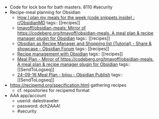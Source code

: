 - Code for lock box for bath masters. 8110 #security
- Recipe-meal planning for Obsidian
	- [How I plan my meals for the week (code snippets inside) : r/ObsidianMD](https://www.reddit.com/r/ObsidianMD/comments/1ijlbgw/how_i_plan_my_meals_for_the_week_code_snippets/)
	  tags:: [[recipes]]
	- [tmayoff/obsidian-meals: Mirror of https://codeberg.org/tmayoff/obsidian-meals. A meal plan & recipe manager plugin for Obsidian](https://github.com/tmayoff/obsidian-meals)
	  tags:: [[recipes]]
	- [Obsidian as Recipe Manager and Shopping list (Tutorial) - Share & showcase - Obsidian Forum](https://forum.obsidian.md/t/obsidian-as-recipe-manager-and-shopping-list-tutorial/40799)
	  tags:: [[recipes]]
	- [Recipe management with Obsidian](https://adamgallagher.me/blog/recipe-management-with-obsidian/)
	  tags:: [[recipes]]
	- [Meal Plan - Mirror of https://codeberg.org/tmayoff/obsidian-meals. A meal plan & recipe manager plugin for Obsidian](https://www.obsidianstats.com/plugins/tmayoff-meals)
	  tags:: [[SendToLogseq]]
	- [24-09-16 Meal Plan - bijou - Obsidian Publish](https://publish.obsidian.md/bijou/2+Areas/Health/24-09-16+Meal+Plan)
	  tags:: [[SendToLogseq]]
- https://recipemd.org/specification.html gathering recipes
	- cf. repositories for recipemd format
- AAA app/account
	- userid: dalestraveler
	- password: dch2AAA!
	- #security 
